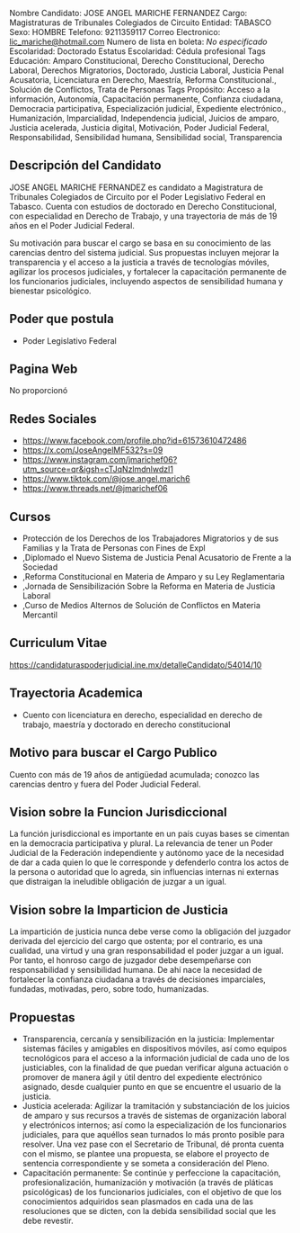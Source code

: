 Nombre Candidato: JOSE ANGEL MARICHE FERNANDEZ
Cargo: Magistraturas de Tribunales Colegiados de Circuito
Entidad: TABASCO
Sexo: HOMBRE
Telefono: 9211359117
Correo Electronico: lic_mariche@hotmail.com
Numero de lista en boleta: *No especificado*
Escolaridad: Doctorado
Estatus Escolaridad: Cédula profesional
Tags Educación: Amparo Constitucional, Derecho Constitucional, Derecho Laboral, Derechos Migratorios, Doctorado, Justicia Laboral, Justicia Penal Acusatoria, Licenciatura en Derecho, Maestría, Reforma Constitucional., Solución de Conflictos, Trata de Personas
Tags Propósito: Acceso a la información, Autonomía, Capacitación permanente, Confianza ciudadana, Democracia participativa, Especialización judicial, Expediente electrónico., Humanización, Imparcialidad, Independencia judicial, Juicios de amparo, Justicia acelerada, Justicia digital, Motivación, Poder Judicial Federal, Responsabilidad, Sensibilidad humana, Sensibilidad social, Transparencia


## Descripción del Candidato 

JOSE ANGEL MARICHE FERNANDEZ es candidato a Magistratura de Tribunales Colegiados de Circuito por el Poder Legislativo Federal en Tabasco. Cuenta con estudios de doctorado en Derecho Constitucional, con especialidad en Derecho de Trabajo, y una trayectoria de más de 19 años en el Poder Judicial Federal.

Su motivación para buscar el cargo se basa en su conocimiento de las carencias dentro del sistema judicial. Sus propuestas incluyen mejorar la transparencia y el acceso a la justicia a través de tecnologías móviles, agilizar los procesos judiciales, y fortalecer la capacitación permanente de los funcionarios judiciales, incluyendo aspectos de sensibilidad humana y bienestar psicológico.


## Poder que postula

- Poder Legislativo Federal


## Pagina Web

No proporcionó


## Redes Sociales

- https://www.facebook.com/profile.php?id=61573610472486
- https://x.com/JoseAngelMF532?s=09
- https://www.instagram.com/jmarichef06?utm_source=qr&igsh=cTJqNzlmdnlwdzl1
- https://www.tiktok.com/@jose.angel.marich6
- https://www.threads.net/@jmarichef06


## Cursos

- Protección de los Derechos de los Trabajadores Migratorios y de sus Familias y la Trata de Personas con Fines de Expl
- ,Diplomado el Nuevo Sistema de Justicia Penal Acusatorio de Frente a la Sociedad
- ,Reforma Constitucional en Materia de Amparo y su Ley Reglamentaria
- ,Jornada de Sensibilización Sobre la Reforma en Materia de Justicia Laboral
- ,Curso de Medios Alternos de Solución de Conflictos en Materia Mercantil


## Curriculum Vitae

https://candidaturaspoderjudicial.ine.mx/detalleCandidato/54014/10


## Trayectoria Academica

- Cuento con licenciatura en derecho, especialidad en derecho de trabajo, maestría y doctorado en derecho constitucional


## Motivo para buscar el Cargo Publico

Cuento con más de 19 años de antigüedad acumulada; conozco las carencias dentro y fuera del Poder Judicial Federal.


## Vision sobre la Funcion Jurisdiccional

La función jurisdiccional es importante en un país cuyas bases se cimentan en la democracia participativa y plural. La relevancia de tener un Poder Judicial de la Federación independiente y autónomo yace de la necesidad de dar a cada quien lo que le corresponde y defenderlo contra los actos de la persona o autoridad que lo agreda, sin influencias internas ni externas que distraigan la ineludible obligación de juzgar a un igual.


## Vision sobre la Imparticion de Justicia

La impartición de justicia nunca debe verse como la obligación del juzgador derivada del ejercicio del cargo que ostenta; por el contrario, es una cualidad, una virtud y una gran responsabilidad el poder juzgar a un igual. Por tanto, el honroso cargo de juzgador debe desempeñarse con responsabilidad y sensibilidad humana. De ahí nace la necesidad de fortalecer la confianza ciudadana a través de decisiones imparciales, fundadas, motivadas, pero, sobre todo, humanizadas.


## Propuestas

- Transparencia, cercanía y sensibilización en la justicia: Implementar sistemas fáciles y amigables en dispositivos móviles, así como equipos tecnológicos para el acceso a la información judicial de cada uno de los justiciables, con la finalidad de que puedan verificar alguna actuación o promover de manera ágil y útil dentro del expediente electrónico asignado, desde cualquier punto en que se encuentre el usuario de la justicia.
- Justicia acelerada: Agilizar la tramitación y substanciación de los juicios de amparo y sus recursos a través de sistemas de organización laboral y electrónicos internos; así como la especialización de los funcionarios judiciales, para que aquéllos sean turnados lo más pronto posible para resolver. Una vez pase con el Secretario de Tribunal, dé pronta cuenta con el mismo, se plantee una propuesta, se elabore el proyecto de sentencia correspondiente y se someta a consideración del Pleno.
- Capacitación permanente: Se continúe y perfeccione la capacitación, profesionalización, humanización y motivación (a través de pláticas psicológicas) de los funcionarios judiciales, con el objetivo de que los conocimientos adquiridos sean plasmados en cada una de las resoluciones que se dicten, con la debida sensibilidad social que les debe revestir.

